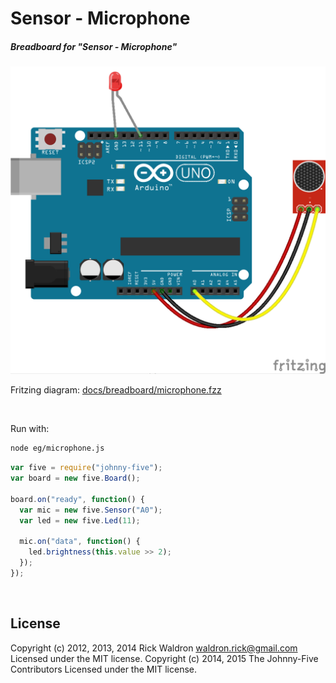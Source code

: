 <!--remove-start-->

# Sensor - Microphone

<!--remove-end-->






##### Breadboard for "Sensor - Microphone"



![docs/breadboard/microphone.png](breadboard/microphone.png)<br>

Fritzing diagram: [docs/breadboard/microphone.fzz](breadboard/microphone.fzz)

&nbsp;




Run with:
```bash
node eg/microphone.js
```


```javascript
var five = require("johnny-five");
var board = new five.Board();

board.on("ready", function() {
  var mic = new five.Sensor("A0");
  var led = new five.Led(11);

  mic.on("data", function() {
    led.brightness(this.value >> 2);
  });
});

```








&nbsp;

<!--remove-start-->

## License
Copyright (c) 2012, 2013, 2014 Rick Waldron <waldron.rick@gmail.com>
Licensed under the MIT license.
Copyright (c) 2014, 2015 The Johnny-Five Contributors
Licensed under the MIT license.

<!--remove-end-->
